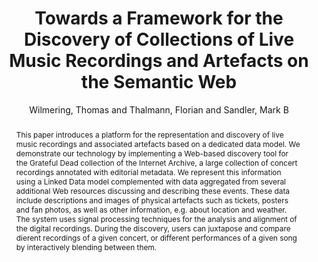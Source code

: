 --- 
title: "Towards a Framework for the Discovery of Collections of Live Music Recordings and Artefacts on the Semantic Web" 
abstract: "This paper introduces a platform for the representation and discovery of live music recordings and associated artefacts based on a dedicated data model. We demonstrate our technology by implementing a Web-based discovery tool for the Grateful Dead collection of the Internet Archive, a large collection of concert recordings annotated with editorial metadata. We represent this information using a Linked Data model complemented with data aggregated from several additional Web resources discussing and describing these events. These data include descriptions and images of physical artefacts such as tickets, posters and fan photos, as well as other information, e.g. about location and weather. The system uses signal processing techniques for the analysis and alignment of the digital recordings. During the discovery, users can juxtapose and compare dierent recordings of a given concert, or different performances of a given song by interactively blending between them." 
address: "London" 
author: "Wilmering, Thomas and Thalmann, Florian and Sandler, Mark B"
webAuthor: "Thomas Wilmering, Florian Thalmann, Mark B Sandler" 
booktitle: "Proceedings of the International Web Audio Conference" 
editor: "Thalmann, Florian and Ewert, Sebastian" 
month: "Proceedings of the International Web Audio Conference"
pages: "" 
publisher: "Queen Mary University of London" 
series: "WAC '17"
track: "Poster"  
year: "2017" 
id: "2017_EA_61" 
tags: year2017
media: none 
pdflink: /_data/papers/pdf/2017/2017_61.pdf
ISSN: 2663-5844
---